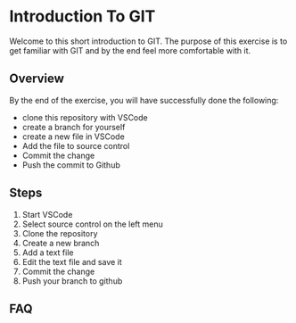 # Introduction To GIT

Welcome to this short introduction to GIT. The purpose of this exercise is to get familiar with GIT and by the end feel more comfortable with it.

## Overview

By the end of the exercise, you will have successfully done the following:

* clone this repository with VSCode
* create a branch for yourself
* create a new file in VSCode
* Add the file to source control
* Commit the change
* Push the commit to Github

## Steps

1. Start VSCode
2. Select source control on the left menu
3. Clone the repository
4. Create a new branch
5. Add a text file
6. Edit the text file and save it
7. Commit the change
8. Push your branch to github

## FAQ
